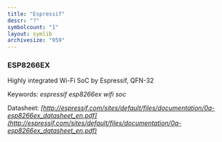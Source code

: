 ```yaml
---
title: "Espressif"
descr: "?"
symbolcount: "1"
layout: symlib
archivesize: "959"
---
```


### ESP8266EX
Highly integrated Wi-Fi SoC by Espressif, QFN-32


Keywords: *espressif esp8266ex wifi soc*

Datasheet: *[http://espressif.com/sites/default/files/documentation/0a-esp8266ex_datasheet_en.pdf](http://espressif.com/sites/default/files/documentation/0a-esp8266ex_datasheet_en.pdf)*

